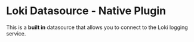 # Loki Datasource -  Native Plugin

This is a **built in** datasource that allows you to connect to the Loki logging service.
